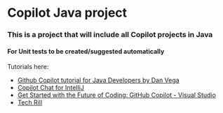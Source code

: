 # Copilot Java project #

### This is a project that will include all Copilot projects in Java ###

#### For Unit tests to be created/suggested automatically ####


Tutorials here:
- [Github Copilot tutorial for Java Developers by Dan Vega](https://www.youtube.com/watch?v=97C3fQqzj-I)
- [Copilot Chat for IntelliJ](https://www.youtube.com/watch?v=JQ2_2xNlA8k)
- [Get Started with the Future of Coding: GitHub Copilot - Visual Studio](https://www.youtube.com/watch?v=Fi3AJZZregI)
- [Tech Rill](https://www.youtube.com/@ambilykk/search?query=copilot%20java)

